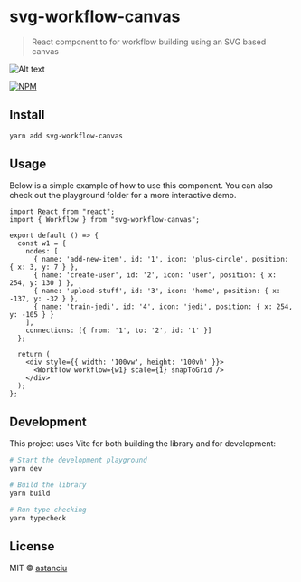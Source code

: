 # svg-workflow-canvas

> React component to for workflow building using an SVG based canvas

![Alt text](/images/image.png?1 "Optional Title")

[![NPM](https://img.shields.io/npm/v/svg-workflow-canvas.svg)](https://www.npmjs.com/package/svg-workflow-canvas)

## Install

```bash
yarn add svg-workflow-canvas

 ```

## Usage
Below is a simple example of how to use this component. You can also check out the playground folder for a more interactive demo.

```tsx
import React from "react";
import { Workflow } from "svg-workflow-canvas";

export default () => {
  const w1 = {
    nodes: [
      { name: 'add-new-item', id: '1', icon: 'plus-circle', position: { x: 3, y: 7 } },
      { name: 'create-user', id: '2', icon: 'user', position: { x: 254, y: 130 } },
      { name: 'upload-stuff', id: '3', icon: 'home', position: { x: -137, y: -32 } },
      { name: 'train-jedi', id: '4', icon: 'jedi', position: { x: 254, y: -105 } }
    ],
    connections: [{ from: '1', to: '2', id: '1' }]
  };

  return (
    <div style={{ width: '100vw', height: '100vh' }}>
      <Workflow workflow={w1} scale={1} snapToGrid />
    </div>
  );
};

```

## Development

This project uses Vite for both building the library and for development:

```bash
# Start the development playground
yarn dev

# Build the library
yarn build

# Run type checking
yarn typecheck
```

## License

MIT © [astanciu](https://github.com/astanciu)
